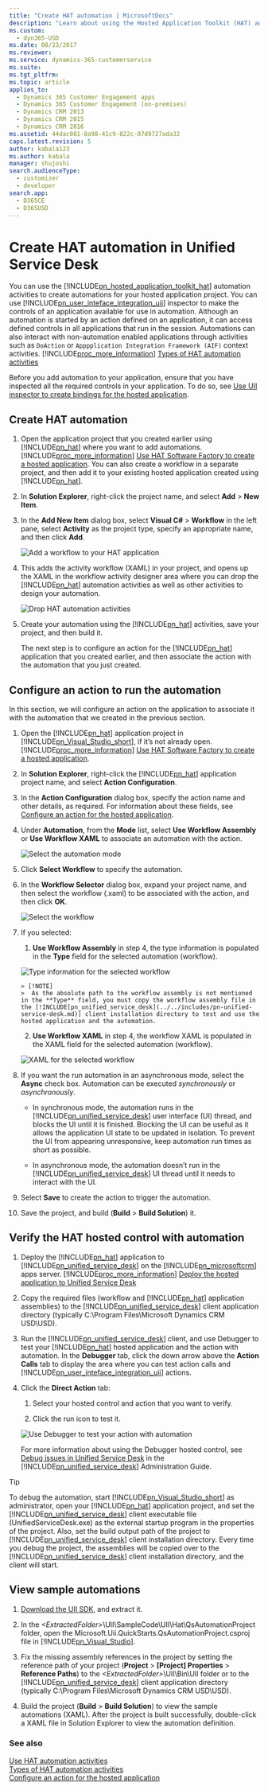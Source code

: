 ```yaml
---
title: "Create HAT automation | MicrosoftDocs"
description: "Learn about using the Hosted Application Toolkit (HAT) automation activities to create automations for your hosted application project. You can use User Interface Integration (UII) inspector to make the controls of an application available for use in automation."
ms.custom: 
  - dyn365-USD
ms.date: 08/23/2017
ms.reviewer: 
ms.service: dynamics-365-customerservice
ms.suite: 
ms.tgt_pltfrm: 
ms.topic: article
applies_to: 
  - Dynamics 365 Customer Engagement apps
  - Dynamics 365 Customer Engagement (on-premises)
  - Dynamics CRM 2013
  - Dynamics CRM 2015
  - Dynamics CRM 2016
ms.assetid: 44dac081-8a98-41c9-822c-07d9727ada32
caps.latest.revision: 5
author: kabala123
ms.author: kabala
manager: shujoshi
search.audienceType: 
  - customizer
  - developer
search.app: 
  - D365CE
  - D365USD
---
```

# Create HAT automation in Unified Service Desk
You can use the [!INCLUDE[pn_hosted_application_toolkit_hat](../../includes/pn-hosted-application-toolkit-hat.md)] automation activities to create automations for your hosted application project. You can use [!INCLUDE[pn_user_inteface_integration_uii](../../includes/pn-user-interface-integration-uii.md)] inspector to make the controls of an application available for use in automation. Although an automation is started by an action defined on an application, it can access defined controls in all applications that run in the session. Automations can also interact with non-automation enabled applications through activities such as `DoAction` or `Apppplication Integration Framework (AIF)` context activities. [!INCLUDE[proc_more_information](../../includes/proc-more-information.md)] [Types of HAT automation activities](../../unified-service-desk/types-of-hat-automation-activities.md)  
  
 Before you add automation to your application, ensure that you have inspected all the required controls in your application. To do so, see [Use UII inspector to create bindings for the hosted application](../../unified-service-desk/use-uii-inspector-create-bindings-hosted-application.md).  
  
<a name="CreateAutomation"></a>   
## Create HAT automation  
  
1. Open the application project that you created earlier using [!INCLUDE[pn_hat](../../includes/pn-hat.md)] where you want to add automations. [!INCLUDE[proc_more_information](../../includes/proc-more-information.md)] [Use HAT Software Factory to create a hosted application](../../unified-service-desk/use-hat-software-factory-create-hosted-application.md). You can also create a workflow in a separate project, and then add it to your existing hosted application created using [!INCLUDE[pn_hat](../../includes/pn-hat.md)].  
  
2. In **Solution Explorer**, right-click the project name, and select **Add** > **New Item**.  
  
3. In the **Add New Item** dialog box, select **Visual C#** > **Workflow** in the left pane, select **Activity** as the project type, specify an appropriate name, and then click **Add**.  
  
   ![Add a workflow to your HAT application](../../unified-service-desk/media/usd-add-automation-1.png "Add a workflow to your HAT application")  
  
4. This adds the activity workflow (XAML) in your project, and opens up the XAML in the workflow activity designer area where you can drop the [!INCLUDE[pn_hat](../../includes/pn-hat.md)] automation activities as well as other activities to design your automation.  
  
   ![Drop HAT automation activities](../../unified-service-desk/media/usd-add-automation-2.png "Drop HAT automation activities")  
  
5. Create your automation using the [!INCLUDE[pn_hat](../../includes/pn-hat.md)] activities, save your project, and then build it.  
  
    The next step is to configure an action for the [!INCLUDE[pn_hat](../../includes/pn-hat.md)] application that you created earlier, and then associate the action with the automation that you just created.  
  
<a name="action"></a>   
## Configure an action to run the automation  
 In this section, we will configure an action on the application to associate it with the automation that we created in the previous section.  
  
1. Open the [!INCLUDE[pn_hat](../../includes/pn-hat.md)] application project in [!INCLUDE[pn_Visual_Studio_short](../../includes/pn-visual-studio-short.md)], if it’s not already open. [!INCLUDE[proc_more_information](../../includes/proc-more-information.md)] [Use HAT Software Factory to create a hosted application](../../unified-service-desk/use-hat-software-factory-create-hosted-application.md).  
  
2. In **Solution Explorer**, right-click the [!INCLUDE[pn_hat](../../includes/pn-hat.md)] application project name, and select **Action Configuration**.  
  
3. In the **Action Configuration** dialog box, specify the action name and other details, as required. For information about these fields, see [Configure an action for the hosted application](../../unified-service-desk/configure-action-hosted-application.md).  
  
4. Under **Automation**, from the **Mode** list, select **Use Workflow Assembly** or **Use Workflow XAML** to associate an automation with the action.  
  
   ![Select the automation mode](../../unified-service-desk/media/usd-add-automation-3.png "Select the automation mode")  
  
5. Click **Select Workflow** to specify the automation.  
  
6. In the **Workflow Selector** dialog box, expand your project name, and then select the workflow (.xaml) to be associated with the action, and then click **OK**.  
  
   ![Select the workflow](../../unified-service-desk/media/usd-add-automation-4.png "Select the workflow")  
  
7. If you selected:  
  
   1. **Use Workflow Assembly** in step 4, the type information is populated in the **Type** field for the selected automation (workflow).  
  
   ![Type information for the selected workflow](../../unified-service-desk/media/usd-add-automation-5.png "Type information for the selected workflow")  
  
       > [!NOTE]
       >  As the absolute path to the workflow assembly is not mentioned in the **Type** field, you must copy the workflow assembly file in the [!INCLUDE[pn_unified_service_desk](../../includes/pn-unified-service-desk.md)] client installation directory to test and use the hosted application and the automation.  
  
   2. **Use Workflow XAML** in step 4, the workflow XAML is populated in the XAML field for the selected automation (workflow).  
  
   ![XAML for the selected workflow](../../unified-service-desk/media/usd-add-automation-6.png "XAML for the selected workflow")  
  
8. If you want the run automation in an asynchronous mode, select the **Async** check box. Automation can be executed *synchronously* or *asynchronously*.  
  
   - In synchronous mode, the automation runs in the [!INCLUDE[pn_unified_service_desk](../../includes/pn-unified-service-desk.md)] user interface (UI) thread, and blocks the UI until it is finished. Blocking the UI can be useful as it allows the application UI state to be updated in isolation. To prevent the UI from appearing unresponsive, keep automation run times as short as possible.  
  
   - In asynchronous mode, the automation doesn’t run in the [!INCLUDE[pn_unified_service_desk](../../includes/pn-unified-service-desk.md)] UI thread until it needs to interact with the UI.  
  
9. Select **Save** to create the action to trigger the automation.  
  
10. Save the project, and build (**Build** > **Build Solution**) it.  
  
<a name="verify"></a>   
## Verify the HAT hosted control with automation  
  
1. Deploy the [!INCLUDE[pn_hat](../../includes/pn-hat.md)] application to [!INCLUDE[pn_unified_service_desk](../../includes/pn-unified-service-desk.md)] on the [!INCLUDE[pn_microsoftcrm](../../includes/pn-microsoftcrm.md)] apps server. [!INCLUDE[proc_more_information](../../includes/proc-more-information.md)] [Deploy the hosted application to Unified Service Desk](../../unified-service-desk/deploy-hosted-application-unified-service-desk.md)  
  
2. Copy the required files (workflow and [!INCLUDE[pn_hat](../../includes/pn-hat.md)] application assemblies) to the [!INCLUDE[pn_unified_service_desk](../../includes/pn-unified-service-desk.md)] client application directory (typically C:\Program Files\Microsoft Dynamics CRM USD\USD).  
  
3. Run the [!INCLUDE[pn_unified_service_desk](../../includes/pn-unified-service-desk.md)] client, and use Debugger to test your [!INCLUDE[pn_hat](../../includes/pn-hat.md)] hosted application and the action with automation. In the **Debugger** tab, click the down arrow above the **Action Calls** tab to display the area where you can test action calls and [!INCLUDE[pn_user_inteface_integration_uii](../../includes/pn-user-interface-integration-uii.md)] actions.  
  
4. Click the **Direct Action** tab:  
  
   1.  Select your hosted control and action that you want to verify.  
  
   2.  Click the run icon to test it.  
  
   ![Use Debugger to test your action with automation](../../unified-service-desk/media/usd-add-automation-7.png "Use Debugger to test your action with automation")  
  
    For more information about using the Debugger hosted control, see [Debug issues in Unified Service Desk](http://go.microsoft.com/fwlink/p/?LinkId=518149) in the [!INCLUDE[pn_unified_service_desk](../../includes/pn-unified-service-desk.md)] Administration Guide.  
  
> [!TIP]
>  To debug the automation, start [!INCLUDE[pn_Visual_Studio_short](../../includes/pn-visual-studio-short.md)] as administrator, open your [!INCLUDE[pn_hat](../../includes/pn-hat.md)] application project, and set the [!INCLUDE[pn_unified_service_desk](../../includes/pn-unified-service-desk.md)] client executable file (UnifiedServiceDesk.exe) as the external startup program in the properties of the project. Also, set the build output path of the project to [!INCLUDE[pn_unified_service_desk](../../includes/pn-unified-service-desk.md)] client installation directory. Every time you debug the project, the assemblies will be copied over to the [!INCLUDE[pn_unified_service_desk](../../includes/pn-unified-service-desk.md)] client installation directory, and the client will start.  
  
<a name="sample"></a>   
## View sample automations  
  
1. [Download the UII SDK](http://go.microsoft.com/fwlink/p/?LinkId=519179), and extract it.  
  
2. In the *\<ExtractedFolder>*\UII\SampleCode\UII\Hat\QsAutomationProject folder, open the Microsoft.Uii.QuickStarts.QsAutomationProject.csproj file in [!INCLUDE[pn_Visual_Studio](../../includes/pn-visual-studio.md)].  
  
3. Fix the missing assembly references in the project by setting the reference path of your project (**Project** > **[Project] Properties** > **Reference Paths**) to the *\<ExtractedFolder>*\UII\Bin\UII folder or to the [!INCLUDE[pn_unified_service_desk](../../includes/pn-unified-service-desk.md)] client application directory (typically C:\Program Files\Microsoft Dynamics CRM USD\USD).  
  
4. Build the project (**Build** > **Build Solution**) to view the sample automations (XAML). After the project is built successfully, double-click a XAML file in Solution Explorer to view the automation definition.  
  
### See also  
 [Use HAT automation activities](../../unified-service-desk/use-hat-automation-activities.md)   
 [Types of HAT automation activities](../../unified-service-desk/types-of-hat-automation-activities.md)   
 [Configure an action for the hosted application](../../unified-service-desk/configure-action-hosted-application.md)
